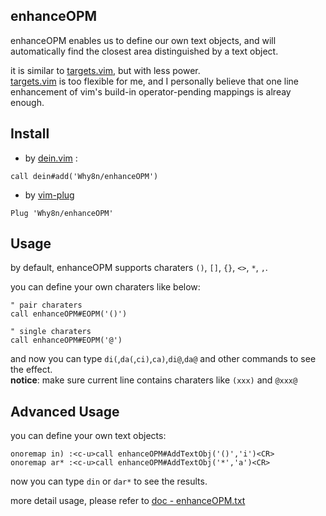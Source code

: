 ## enhanceOPM
enhanceOPM enables us to define our own text objects, and will automatically find the closest area distinguished by a text object.

it is similar to [targets.vim], but with less power. \
[targets.vim] is too flexible for me, and I personally believe that one line enhancement of vim's build-in operator-pending mappings is alreay enough.

## Install
- by [dein.vim] :
```vim
call dein#add('Why8n/enhanceOPM')
```

- by [vim-plug]
```vim
Plug 'Why8n/enhanceOPM'
```

## Usage
by default, enhanceOPM supports charaters `()`, `[]`, `{}`, `<>`, `*`, `,`.

you can define your own charaters like below:
```vim
" pair charaters
call enhanceOPM#EOPM('()')

" single charaters
call enhanceOPM#EOPM('@')
```
and now you can type `di(`,`da(`,`ci)`,`ca)`,`di@`,`da@` and other commands to see the effect. \
**notice**: make sure current line contains charaters like `(xxx)` and `@xxx@`

## Advanced Usage
you can define your own text objects:
```vim
onoremap in) :<c-u>call enhanceOPM#AddTextObj('()','i')<CR>
onoremap ar* :<c-u>call enhanceOPM#AddTextObj('*','a')<CR>
```
now you can type `din` or `dar*` to see the results.

more detail usage, please refer to [doc - enhanceOPM.txt][enhanceOPM.txt]



[targets.vim]:https://github.com/wellle/targets.vim

[dein.vim]:https://github.com/Shougo/dein.vim

[vim-plug]:https://github.com/junegunn/vim-plug

[enhanceOPM.txt]:https://github.com/Why8n/enhanceOPM/blob/main/doc/enhanceOPM.txt
